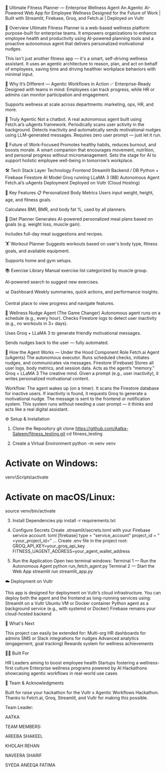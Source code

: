 💪 Ultimate Fitness Planner — Enterprise Wellness Agent
An Agentic AI-Powered Web App for Employee Wellness
Designed for the Future of Work | Built with Streamlit, Firebase, Groq, and Fetch.ai | Deployed on Vultr

🌟 Overview
Ultimate Fitness Planner is a web-based wellness platform purpose-built for enterprise teams. It empowers organizations to enhance employee health and productivity using AI-powered planning tools and a proactive autonomous agent that delivers personalized motivational nudges.

This isn't just another fitness app — it's a smart, self-driving wellness assistant. It uses an agentic architecture to reason, plan, and act on behalf of employees, saving time and driving healthier workplace behaviors with minimal input.

🚀 Why It’s Different — Agentic Workflows in Action
✅ Enterprise-Ready
Designed with teams in mind: Employees can track progress, while HR or admins can monitor participation and engagement.

Supports wellness at scale across departments: marketing, ops, HR, and more.

🤖 Truly Agentic
Not a chatbot. A real autonomous agent built using Fetch.ai’s uAgents framework.
Periodically scans user activity in the background.
Detects inactivity and automatically sends motivational nudges using LLM-generated messages.
Requires zero user prompt — just let it run.

🧠 Future of Work-Focused
Promotes healthy habits, reduces burnout, and boosts morale.
A smart companion that encourages movement, nutrition, and personal progress without micromanagement.
Sets the stage for AI to support holistic employee well-being in tomorrow’s workplace.

🛠️ Tech Stack
Layer	Technology
Frontend	Streamlit
Backend / DB	Python + Firebase Firestore
AI Model	Groq running LLaMA 3 (8B)
Autonomous Agent	Fetch.ai’s uAgents
Deployment	Deployed on Vultr (Cloud Hosting)

🧩 Key Features
📋 Personalized Body Metrics
Users input weight, height, age, and fitness goals.

Calculates BMI, BMR, and body fat %, used by all planners.

🥗 Diet Planner
Generates AI-powered personalized meal plans based on goals (e.g. weight loss, muscle gain).

Includes full-day meal suggestions and recipes.

🏋️ Workout Planner
Suggests workouts based on user's body type, fitness goals, and available equipment.

Supports home and gym setups.

📚 Exercise Library
Manual exercise list categorized by muscle group.

AI-powered search to suggest new exercises.

📊 Dashboard
Weekly summaries, quick actions, and performance insights.

Central place to view progress and navigate features.

🔔 Wellness Nudge Agent (The Game Changer)
Autonomous agent runs on a schedule (e.g., every hour).
Checks Firestore logs to detect user inactivity (e.g., no workouts in 3+ days).

Uses Groq + LLaMA 3 to generate friendly motivational messages.

Sends nudges back to the user — fully automated.

🧠 How the Agent Works — Under the Hood
Component	Role
Fetch.ai Agent (uAgents)	The autonomous executor. Runs scheduled checks, initiates nudges, and communicates via messages.
Firestore (Firebase)	Stores all user logs, body metrics, and session data. Acts as the agent’s “memory.”
Groq + LLaMA 3	The creative mind. Given a prompt (e.g., user inactivity), it writes personalized motivational content.

Workflow:
The agent wakes up (on a timer).
It scans the Firestore database for inactive users.
If inactivity is found, it requests Groq to generate a motivational nudge.
The message is sent to the frontend or notification system.
This system runs without needing a user prompt — it thinks and acts like a real digital assistant.

⚙️ Setup & Installation
1. Clone the Repository
git clone https://github.com/Aatka-Saleem/fitness_testing.git
cd fitness_testing

3. Create a Virtual Environment
python -m venv venv
# Activate on Windows:
venv\Scripts\activate
# Activate on macOS/Linux:
source venv/bin/activate

3. Install Dependencies
pip install -r requirements.txt

4. Configure Secrets
Create .streamlit/secrets.toml with your Firebase service account:
toml
[firebase]
type = "service_account"
project_id = "<your_project_id>"
...
Create .env file in the project root:
GROQ_API_KEY=your_groq_api_key
FITNESS_UAGENT_ADDRESS=your_agent_wallet_address

5. Run the Application
Open two terminal windows:
Terminal 1 — Run the Autonomous Agent
python run_fetch_agent.py
Terminal 2 — Start the Web App
streamlit run streamlit_app.py

☁️ Deployment on Vultr

This app is designed for deployment on Vultr’s cloud infrastructure. You can deploy both the agent and the frontend as long-running services using:
Streamlit on a Vultr Ubuntu VM or Docker container
Python agent as a background service (e.g., with systemd or Docker)
Firebase remains your cloud-hosted backend

🏁 What's Next

This project can easily be extended for:
Multi-org HR dashboards for admins
SMS or Slack integrations for nudges
Advanced analytics (engagement, goal tracking)
Rewards system for wellness achievements

🧑‍💼 Built For

HR Leaders aiming to boost employee health
Startups fostering a wellness-first culture
Enterprise wellness programs powered by AI
Hackathons showcasing agentic workflows in real-world use cases

👥 Team & Acknowledgments

Built for raise your hackathon for the Vultr x Agentic Workflows Hackathon.
Thanks to Fetch.ai, Groq, Streamlit, and Vultr for making this possible.

Team Leader:

AATKA

TEAM MEMBERS:

AREEBA SHAKEEL

KHOLAH REHAN

NAVEERA SHARIF

SYEDA ANEEQA FATIMA

